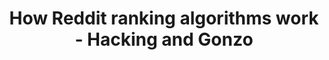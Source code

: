---
categories: ['data science', 'articles', 'all_articles']
provider_display: "medium.com"
provider_name: "medium.com"
favicon_url: "https://cdn-static-1.medium.com/_/fp/icons/favicon-medium.TAS6uQ-Y7kcKgi0xjcYHXw.ico"
title: "How Reddit ranking algorithms work - Hacking and Gonzo"
published: "2015-12-08T16:50:19"
source: https://medium.com/hacking-and-gonzo/how-reddit-ranking-algorithms-work-ef111e33d0d9
thumbnail: https://cdn-images-1.medium.com/max/1200/1*jBLUG0RQb34y_q5taxxUkQ.jpeg
---